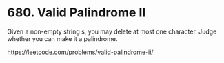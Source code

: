 # 680. Valid Palindrome II

Given a non-empty string s, you may delete at most one character. Judge whether you can make it a palindrome.

<https://leetcode.com/problems/valid-palindrome-ii/>
